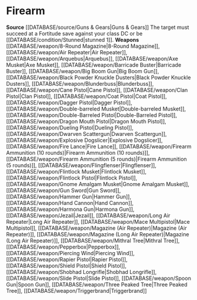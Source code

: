﻿---
id: '16'
name: Firearm
rarity: Common
source: '[[DATABASE/source/Guns & Gears|Guns & Gears]]'
type: Weapon Critical Specialization

---
# Firearm

**Source** [[DATABASE/source/Guns & Gears|Guns & Gears]]
The target must succeed at a Fortitude save against your class DC or be [[DATABASE/condition/Stunned|stunned 1]].
**Weapons** [[DATABASE/weapon/8-Round Magazine|8-Round Magazine]], [[DATABASE/weapon/Air Repeater|Air Repeater]], [[DATABASE/weapon/Arquebus|Arquebus]], [[DATABASE/weapon/Axe Musket|Axe Musket]], [[DATABASE/weapon/Barricade Buster|Barricade Buster]], [[DATABASE/weapon/Big Boom Gun|Big Boom Gun]], [[DATABASE/weapon/Black Powder Knuckle Dusters|Black Powder Knuckle Dusters]], [[DATABASE/weapon/Blunderbuss|Blunderbuss]], [[DATABASE/weapon/Cane Pistol|Cane Pistol]], [[DATABASE/weapon/Clan Pistol|Clan Pistol]], [[DATABASE/weapon/Coat Pistol|Coat Pistol]], [[DATABASE/weapon/Dagger Pistol|Dagger Pistol]], [[DATABASE/weapon/Double-barreled Musket|Double-barreled Musket]], [[DATABASE/weapon/Double-Barreled Pistol|Double-Barreled Pistol]], [[DATABASE/weapon/Dragon Mouth Pistol|Dragon Mouth Pistol]], [[DATABASE/weapon/Dueling Pistol|Dueling Pistol]], [[DATABASE/weapon/Dwarven Scattergun|Dwarven Scattergun]], [[DATABASE/weapon/Explosive Dogslicer|Explosive Dogslicer]], [[DATABASE/weapon/Fire Lance|Fire Lance]], [[DATABASE/weapon/Firearm Ammunition (10 rounds)|Firearm Ammunition (10 rounds)]], [[DATABASE/weapon/Firearm Ammunition (5 rounds)|Firearm Ammunition (5 rounds)]], [[DATABASE/weapon/Flingflenser|Flingflenser]], [[DATABASE/weapon/Flintlock Musket|Flintlock Musket]], [[DATABASE/weapon/Flintlock Pistol|Flintlock Pistol]], [[DATABASE/weapon/Gnome Amalgam Musket|Gnome Amalgam Musket]], [[DATABASE/weapon/Gun Sword|Gun Sword]], [[DATABASE/weapon/Hammer Gun|Hammer Gun]], [[DATABASE/weapon/Hand Cannon|Hand Cannon]], [[DATABASE/weapon/Harmona Gun|Harmona Gun]], [[DATABASE/weapon/Jezail|Jezail]], [[DATABASE/weapon/Long Air Repeater|Long Air Repeater]], [[DATABASE/weapon/Mace Multipistol|Mace Multipistol]], [[DATABASE/weapon/Magazine (Air Repeater)|Magazine (Air Repeater)]], [[DATABASE/weapon/Magazine (Long Air Repeater)|Magazine (Long Air Repeater)]], [[DATABASE/weapon/Mithral Tree|Mithral Tree]], [[DATABASE/weapon/Pepperbox|Pepperbox]], [[DATABASE/weapon/Piercing Wind|Piercing Wind]], [[DATABASE/weapon/Rapier Pistol|Rapier Pistol]], [[DATABASE/weapon/Shield Pistol|Shield Pistol]], [[DATABASE/weapon/Shobhad Longrifle|Shobhad Longrifle]], [[DATABASE/weapon/Slide Pistol|Slide Pistol]], [[DATABASE/weapon/Spoon Gun|Spoon Gun]], [[DATABASE/weapon/Three Peaked Tree|Three Peaked Tree]], [[DATABASE/weapon/Triggerbrand|Triggerbrand]]
